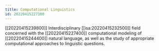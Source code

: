 ```yaml
---
title: Computational Linguistics
id: 20220415227100
---
```


[[20220415239800]] Interdisciplinary [[isa:20220415232500]] field concerned with the [[20220415227400]] computational modeling of [[20220415244400]] natural language, as well as the study of appropriate computational approaches to linguistic questions. 

